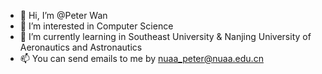 - 👋 Hi, I’m @Peter Wan
- 👀 I’m interested in Computer Science
- 🌱 I’m currently learning in Southeast University & Nanjing University of Aeronautics and Astronautics 
- 📫 You can send emails to me by nuaa_peter@nuaa.edu.cn
<!---
NUAA-Peter/NUAA-Peter is a ✨ special ✨ repository because its `README.md` (this file) appears on your GitHub profile.
You can click the Preview link to take a look at your changes.
--->
